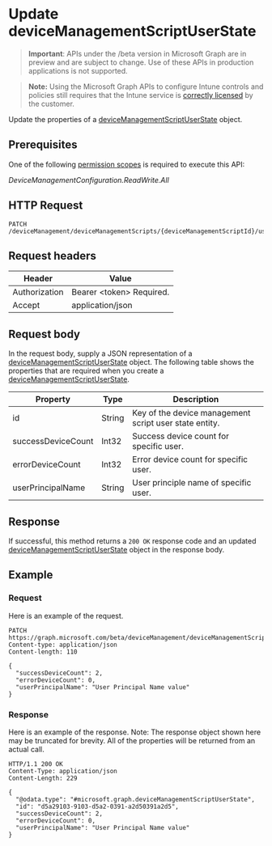 ﻿# Update deviceManagementScriptUserState

> **Important**: APIs under the /beta version in Microsoft Graph are in preview and are subject to change. Use of these APIs in production applications is not supported.

> **Note:** Using the Microsoft Graph APIs to configure Intune controls and policies still requires that the Intune service is [correctly licensed](https://go.microsoft.com/fwlink/?linkid=839381) by the customer.

Update the properties of a [deviceManagementScriptUserState](../resources/intune_devicefe_devicemanagementscriptuserstate.md) object.
## Prerequisites
One of the following [permission scopes](https://developer.microsoft.com/en-us/graph/docs/authorization/permission_scopes) is required to execute this API:

*DeviceManagementConfiguration.ReadWrite.All*
## HTTP Request
<!-- {
  "blockType": "ignored"
}
-->
```http
PATCH /deviceManagement/deviceManagementScripts/{deviceManagementScriptId}/userRunStates/{deviceManagementScriptUserStateId}
```

## Request headers
|Header|Value|
|---|---|
|Authorization|Bearer &lt;token&gt; Required.|
|Accept|application/json|

## Request body
In the request body, supply a JSON representation of a [deviceManagementScriptUserState](../resources/intune_devicefe_devicemanagementscriptuserstate.md) object.
The following table shows the properties that are required when you create a [deviceManagementScriptUserState](../resources/intune_devicefe_devicemanagementscriptuserstate.md).

|Property|Type|Description|
|---|---|---|
|id|String|Key of the device management script user state entity.|
|successDeviceCount|Int32|Success device count for specific user.|
|errorDeviceCount|Int32|Error device count for specific user.|
|userPrincipalName|String|User principle name of specific user.|



## Response
If successful, this method returns a `200 OK` response code and an updated [deviceManagementScriptUserState](../resources/intune_devicefe_devicemanagementscriptuserstate.md) object in the response body.

## Example
### Request
Here is an example of the request.
```http
PATCH https://graph.microsoft.com/beta/deviceManagement/deviceManagementScripts/{deviceManagementScriptId}/userRunStates/{deviceManagementScriptUserStateId}
Content-type: application/json
Content-length: 110

{
  "successDeviceCount": 2,
  "errorDeviceCount": 0,
  "userPrincipalName": "User Principal Name value"
}
```

### Response
Here is an example of the response. Note: The response object shown here may be truncated for brevity. All of the properties will be returned from an actual call.
```http
HTTP/1.1 200 OK
Content-Type: application/json
Content-Length: 229

{
  "@odata.type": "#microsoft.graph.deviceManagementScriptUserState",
  "id": "d5a29103-9103-d5a2-0391-a2d50391a2d5",
  "successDeviceCount": 2,
  "errorDeviceCount": 0,
  "userPrincipalName": "User Principal Name value"
}
```



